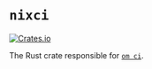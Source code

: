 # `nixci`

[![Crates.io](https://img.shields.io/crates/v/nixci.svg)](https://crates.io/crates/nixci)

The Rust crate responsible for [`om ci`](https://omnix.page/om/ci.html).

